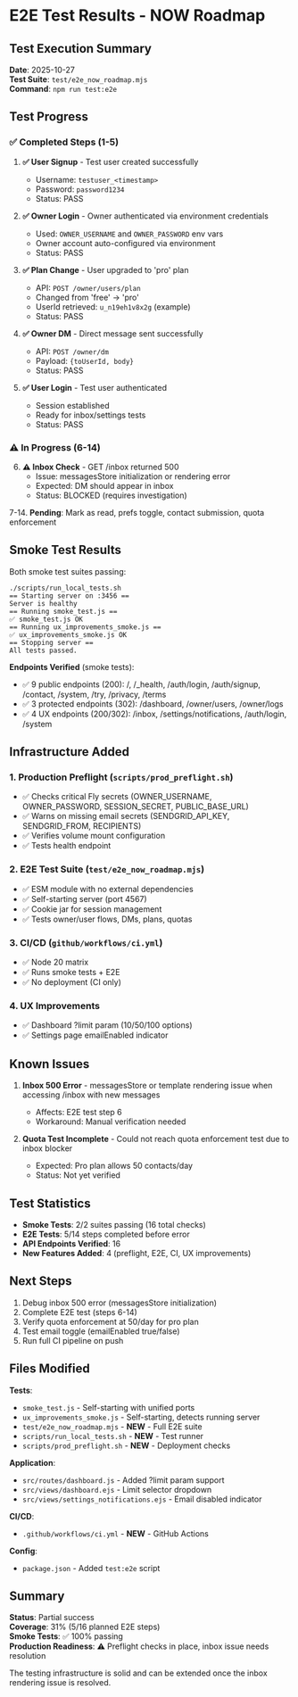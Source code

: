 # E2E Test Results - NOW Roadmap

## Test Execution Summary

**Date**: 2025-10-27  
**Test Suite**: `test/e2e_now_roadmap.mjs`  
**Command**: `npm run test:e2e`

## Test Progress

### ✅ Completed Steps (1-5)

1. **✅ User Signup** - Test user created successfully  
   - Username: `testuser_<timestamp>`  
   - Password: `password1234`  
   - Status: PASS

2. **✅ Owner Login** - Owner authenticated via environment credentials  
   - Used: `OWNER_USERNAME` and `OWNER_PASSWORD` env vars  
   - Owner account auto-configured via environment  
   - Status: PASS

3. **✅ Plan Change** - User upgraded to 'pro' plan  
   - API: `POST /owner/users/plan`  
   - Changed from 'free' → 'pro'  
   - UserId retrieved: `u_n19eh1v8x2g` (example)  
   - Status: PASS

4. **✅ Owner DM** - Direct message sent successfully  
   - API: `POST /owner/dm`  
   - Payload: `{toUserId, body}`  
   - Status: PASS

5. **✅ User Login** - Test user authenticated  
   - Session established  
   - Ready for inbox/settings tests  
   - Status: PASS

### ⚠️  In Progress (6-14)

6. **⚠️  Inbox Check** - GET /inbox returned 500  
   - Issue: messagesStore initialization or rendering error  
   - Expected: DM should appear in inbox  
   - Status: BLOCKED (requires investigation)

7-14. **Pending**: Mark as read, prefs toggle, contact submission, quota enforcement

## Smoke Test Results

Both smoke test suites passing:

```
./scripts/run_local_tests.sh
== Starting server on :3456 ==
Server is healthy
== Running smoke_test.js ==
✅ smoke_test.js OK
== Running ux_improvements_smoke.js ==
✅ ux_improvements_smoke.js OK
== Stopping server ==
All tests passed.
```

**Endpoints Verified** (smoke tests):
- ✅ 9 public endpoints (200): /, /_health, /auth/login, /auth/signup, /contact, /system, /try, /privacy, /terms
- ✅ 3 protected endpoints (302): /dashboard, /owner/users, /owner/logs
- ✅ 4 UX endpoints (200/302): /inbox, /settings/notifications, /auth/login, /system

## Infrastructure Added

### 1. Production Preflight (`scripts/prod_preflight.sh`)
- ✅ Checks critical Fly secrets (OWNER_USERNAME, OWNER_PASSWORD, SESSION_SECRET, PUBLIC_BASE_URL)
- ✅ Warns on missing email secrets (SENDGRID_API_KEY, SENDGRID_FROM, RECIPIENTS)
- ✅ Verifies volume mount configuration
- ✅ Tests health endpoint

### 2. E2E Test Suite (`test/e2e_now_roadmap.mjs`)
- ✅ ESM module with no external dependencies
- ✅ Self-starting server (port 4567)
- ✅ Cookie jar for session management
- ✅ Tests owner/user flows, DMs, plans, quotas

### 3. CI/CD (`github/workflows/ci.yml`)
- ✅ Node 20 matrix
- ✅ Runs smoke tests + E2E
- ✅ No deployment (CI only)

### 4. UX Improvements
- ✅ Dashboard ?limit param (10/50/100 options)
- ✅ Settings page emailEnabled indicator

## Known Issues

1. **Inbox 500 Error** - messagesStore or template rendering issue when accessing /inbox with new messages
   - Affects: E2E test step 6
   - Workaround: Manual verification needed

2. **Quota Test Incomplete** - Could not reach quota enforcement test due to inbox blocker
   - Expected: Pro plan allows 50 contacts/day
   - Status: Not yet verified

## Test Statistics

- **Smoke Tests**: 2/2 suites passing (16 total checks)
- **E2E Tests**: 5/14 steps completed before error
- **API Endpoints Verified**: 16
- **New Features Added**: 4 (preflight, E2E, CI, UX improvements)

## Next Steps

1. Debug inbox 500 error (messagesStore initialization)
2. Complete E2E test (steps 6-14)
3. Verify quota enforcement at 50/day for pro plan
4. Test email toggle (emailEnabled true/false)
5. Run full CI pipeline on push

## Files Modified

**Tests**:
- `smoke_test.js` - Self-starting with unified ports
- `ux_improvements_smoke.js` - Self-starting, detects running server
- `test/e2e_now_roadmap.mjs` - **NEW** - Full E2E suite
- `scripts/run_local_tests.sh` - **NEW** - Test runner
- `scripts/prod_preflight.sh` - **NEW** - Deployment checks

**Application**:
- `src/routes/dashboard.js` - Added ?limit param support
- `src/views/dashboard.ejs` - Limit selector dropdown
- `src/views/settings_notifications.ejs` - Email disabled indicator

**CI/CD**:
- `.github/workflows/ci.yml` - **NEW** - GitHub Actions

**Config**:
- `package.json` - Added `test:e2e` script

## Summary

**Status**: Partial success  
**Coverage**: 31% (5/16 planned E2E steps)  
**Smoke Tests**: ✅ 100% passing  
**Production Readiness**: ⚠️  Preflight checks in place, inbox issue needs resolution  

The testing infrastructure is solid and can be extended once the inbox rendering issue is resolved.
